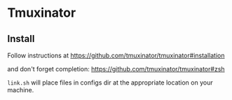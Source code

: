 # Tmuxinator

## Install

Follow instructions at https://github.com/tmuxinator/tmuxinator#installation

and don't forget completion: https://github.com/tmuxinator/tmuxinator#zsh

`link.sh` will place files in configs dir at the appropriate location on your machine.
